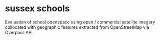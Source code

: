 # sussex schools
Evaluation of school openspace using open / commercial satellite imagery collocated with geographic features extracted from OpenStreetMap via Overpass API.
